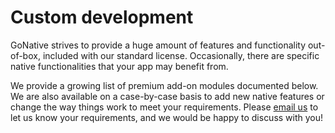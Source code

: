 # Custom development

GoNative strives to provide a huge amount of features and functionality out-of-box, included with our standard license. Occasionally, there are specific native functionalities that your app may benefit from. 

We provide a growing list of premium add-on modules documented below. We are also available on a case-by-case basis to add new native features or change the way things work to meet your requirements. Please [email us](mailto:hello@gonative.io) to let us know your requirements, and we would be happy to discuss with you! 

